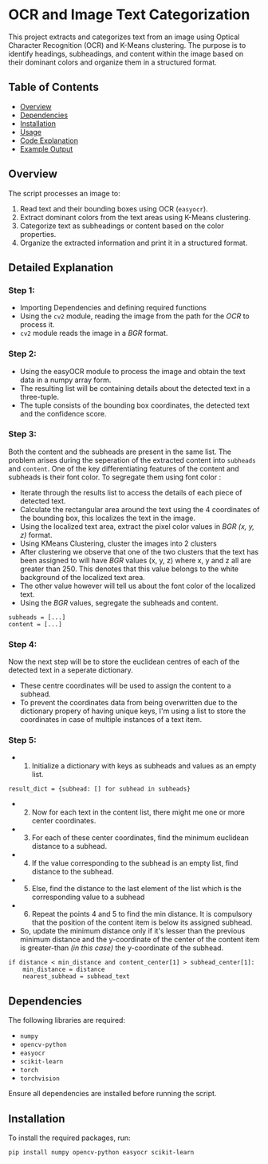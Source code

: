 # OCR and Image Text Categorization

This project extracts and categorizes text from an image using Optical Character Recognition (OCR) and K-Means clustering. The purpose is to identify headings, subheadings, and content within the image based on their dominant colors and organize them in a structured format.

## Table of Contents

- [Overview](#overview)
- [Dependencies](#dependencies)
- [Installation](#installation)
- [Usage](#usage)
- [Code Explanation](#code-explanation)
- [Example Output](#example-output)

## Overview

The script processes an image to:
1. Read text and their bounding boxes using OCR (`easyocr`).
2. Extract dominant colors from the text areas using K-Means clustering.
3. Categorize text as subheadings or content based on the color properties.
4. Organize the extracted information and print it in a structured format.

## Detailed Explanation

### Step 1:
- Importing Dependencies and defining required functions
- Using the `cv2` module, reading the image from the path for the *OCR* to process it.
- `cv2` module reads the image in a *BGR* format.

### Step 2:
- Using the easyOCR module to process the image and obtain the text data in a numpy array form.
- The resulting list will be containing details about the detected text in a three-tuple.
- The tuple consists of the bounding box coordinates, the detected text and the confidence score.

### Step 3:
Both the content and the subheads are present in the same list. The problem arises during the seperation of the extracted content into `subheads` and `content`. 
One of the key differentiating features of the content and subheads is their font color.
To segregate them using font color :
- Iterate through the results list to access the details of each piece of detected text.
- Calculate the rectangular area around the text using the 4 coordinates of the bounding box, this localizes the text in the image.
- Using the localized text area, extract the pixel color values in *BGR (x, y, z)* format.
- Using KMeans Clustering, cluster the images into 2 clusters
- After clustering we observe that one of the two clusters that the text has been assigned to will have *BGR* values (x, y, z) where x, y and z all are greater than 250. This denotes that this value belongs to the white background of the localized text area.
- The other value however will tell us about the font color of the localized text.
- Using the *BGR* values, segregate the subheads and content.
```
subheads = [...]
content = [...]
```

### Step 4:
Now the next step will be to store the euclidean centres of each of the detected text in a seperate dictionary.
- These centre coordinates will be used to assign the content to a subhead.
- To prevent the coordinates data from being overwritten due to the dictionary propery of having unique keys, I'm using a list to store the coordinates in case of multiple instances of a text item.

### Step 5:
- 1. Initialize a dictionary with keys as subheads and values as an empty list.
```
result_dict = {subhead: [] for subhead in subheads}
```
- 2. Now for each text in the content list, there might me one or more center coordinates.
- 3. For each of these center coordinates, find the minimum euclidean distance to a subhead.
- 4. If the value corresponding to the subhead is an empty list, find distance to the subhead.
- 5. Else, find the distance to the last element of the list which is the corresponding value to a subhead
- 6. Repeat the points 4 and 5 to find the min distance. It is compulsory that the position of the content item is below its assigned subhead.
- So, update the minimum distance only if it's lesser than the previous minimum distance and the y-coordinate of the center of the content item is greater-than *(in this case)* the y-coordinate of the subhead.
```
if distance < min_distance and content_center[1] > subhead_center[1]:
    min_distance = distance
    nearest_subhead = subhead_text
```

## Dependencies

The following libraries are required:

- `numpy`
- `opencv-python`
- `easyocr`
- `scikit-learn`
- `torch`
- `torchvision`

Ensure all dependencies are installed before running the script.

## Installation

To install the required packages, run:

```bash
pip install numpy opencv-python easyocr scikit-learn
